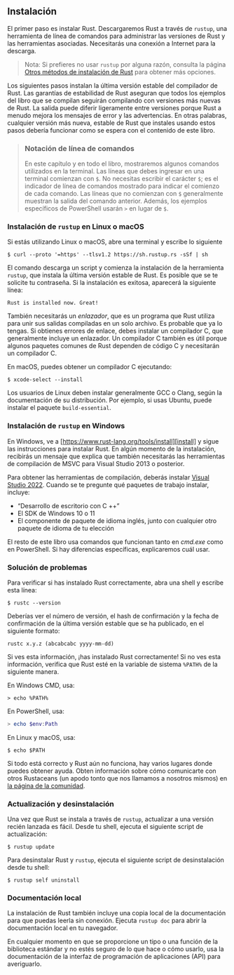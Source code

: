 ## Instalación

El primer paso es instalar Rust. Descargaremos Rust a través de `rustup`, una
herramienta de línea de comandos para administrar las versiones de Rust y las
herramientas asociadas. Necesitarás una conexión a Internet para la descarga.

> Nota: Si prefieres no usar `rustup` por alguna razón, consulta la página
> [Otros métodos de instalación de Rust][otherinstall] para obtener más opciones.

Los siguientes pasos instalan la última versión estable del compilador de Rust.
Las garantías de estabilidad de Rust aseguran que todos los ejemplos del libro
que se compilan seguirán compilando con versiones más nuevas de Rust. La salida
puede diferir ligeramente entre versiones porque Rust a menudo mejora los
mensajes de error y las advertencias. En otras palabras, cualquier versión más
nueva, estable de Rust que instales usando estos pasos debería funcionar como se
espera con el contenido de este libro.

> ### Notación de línea de comandos
>
> En este capítulo y en todo el libro, mostraremos algunos comandos utilizados
> en la terminal. Las líneas que debes ingresar en una terminal comienzan con `$`.
> No necesitas escribir el carácter `$`; es el indicador de línea de comandos
> mostrado para indicar el comienzo de cada comando. Las líneas que no comienzan
> con `$` generalmente muestran la salida del comando anterior. Además, los
> ejemplos específicos de PowerShell usarán `>` en lugar de `$`.

### Instalación de `rustup` en Linux o macOS

Si estás utilizando Linux o macOS, abre una terminal y escribe lo siguiente

```console
$ curl --proto '=https' --tlsv1.2 https://sh.rustup.rs -sSf | sh
```

El comando descarga un script y comienza la instalación de la herramienta
`rustup`, que instala la última versión estable de Rust. Es posible que se te
solicite tu contraseña. Si la instalación es exitosa, aparecerá la siguiente
línea:

```text
Rust is installed now. Great!
```

También necesitarás un *enlazador*, que es un programa que Rust utiliza para
unir sus salidas compiladas en un solo archivo. Es probable que ya lo tengas.
Si obtienes errores de enlace, debes instalar un compilador C, que generalmente
incluye un enlazador. Un compilador C también es útil porque algunos paquetes
comunes de Rust dependen de código C y necesitarán un compilador C.

En macOS, puedes obtener un compilador C ejecutando:

```console
$ xcode-select --install
```

Los usuarios de Linux deben instalar generalmente GCC o Clang, según la
documentación de su distribución. Por ejemplo, si usas Ubuntu, puede instalar el
paquete `build-essential`.

### Instalación de `rustup` en Windows

En Windows, ve a [https://www.rust-lang.org/tools/install][install] y sigue las
instrucciones para instalar Rust. En algún momento de la instalación, recibirás
un mensaje que explica que también necesitarás las herramientas de compilación
de MSVC para Visual Studio 2013 o posterior.

Para obtener las herramientas de compilación, deberás instalar [Visual Studio
2022][visualstudio]. Cuando se te pregunte qué paquetes de trabajo instalar,
incluye:

* “Desarrollo de escritorio con C ++”
* El SDK de Windows 10 o 11
* El componente de paquete de idioma inglés, junto con cualquier otro paquete de
  idioma de tu elección

El resto de este libro usa comandos que funcionan tanto en *cmd.exe* como en
PowerShell. Si hay diferencias específicas, explicaremos cuál usar.

### Solución de problemas

Para verificar si has instalado Rust correctamente, abra una shell y escribe esta
línea:

```console
$ rustc --version
```

Deberías ver el número de versión, el hash de confirmación y la fecha de
confirmación de la última versión estable que se ha publicado, en el siguiente
formato:

```text
rustc x.y.z (abcabcabc yyyy-mm-dd)
```

Si ves esta información, ¡has instalado Rust correctamente! Si no ves esta
información, verifica que Rust esté en la variable de sistema `%PATH%` de la
siguiente manera.

En Windows CMD, usa:

```console
> echo %PATH%
```

En PowerShell, usa:

```powershell
> echo $env:Path
```

En Linux y macOS, usa:

```console
$ echo $PATH
```

Si todo está correcto y Rust aún no funciona, hay varios lugares donde puedes
obtener ayuda. Obten información sobre cómo comunicarte con otros Rustaceans
(un apodo tonto que nos llamamos a nosotros mismos) en [la página de la
comunidad][community].

### Actualización y desinstalación

Una vez que Rust se instala a través de `rustup`, actualizar a una versión
recién lanzada es fácil. Desde tu shell, ejecuta el siguiente script de
actualización:

```console
$ rustup update
```

Para desinstalar Rust y `rustup`, ejecuta el siguiente script de desinstalación
desde tu shell:

```console
$ rustup self uninstall
```

### Documentación local

La instalación de Rust también incluye una copia local de la documentación para
que puedas leerla sin conexión. Ejecuta `rustup doc` para abrir la documentación
local en tu navegador.

En cualquier momento en que se proporcione un tipo o una función de la biblioteca
estándar y no estés seguro de lo que hace o cómo usarlo, usa la documentación de
la interfaz de programación de aplicaciones (API) para averiguarlo.

[otherinstall]: https://forge.rust-lang.org/infra/other-installation-methods.html
[install]: https://www.rust-lang.org/tools/install
[visualstudio]: https://visualstudio.microsoft.com/downloads/
[community]: https://www.rust-lang.org/community
